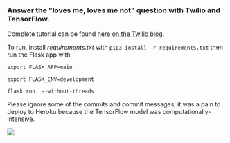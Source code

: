 ### Answer the "loves me, loves me not" question with Twilio and TensorFlow.

Complete tutorial can be found [here on the Twilio blog](https://www.twilio.com/blog/classify-texts-with-tensorflow-and-twilio-to-answer-loves-me-loves-me-not).

To run, install <em>requirements.txt</em> with `pip3 install -r requirements.txt` then run the Flask app with 
```
export FLASK_APP=main

export FLASK_ENV=development

flask run  --without-threads
```
Please ignore some of the commits and commit messages, it was a pain to deploy to Heroku because the TensorFlow model was computationally-intensive.

![](https://countrush-prod.azurewebsites.net/l/badge/?repository=elizabethsiegle.Loves-me-loves-me-not-tensorflow-python-sms)
